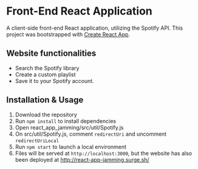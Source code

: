 # Front-End React Application
A client-side front-end React application, utilizing the Spotify API.
This project was bootstrapped with [Create React App](https://github.com/facebook/create-react-app).

## Website functionalities
- Search the Spotify library
- Create a custom playlist
- Save it to your Spotify account.

## Installation & Usage
1. Download the repository
1. Run ``npm install`` to install dependencies
1. Open react_app_jamming/src/util/Spotify.js
1. On src/util/Spotify.js, comment ``redirectUri`` and uncomment ``redirectUriLocal`` 
1. Run ``npm start`` to launch a local environment
1. Files will be served at ``http://localhost:3000``, but the website has also been deployed at http://react-app-jamming.surge.sh/